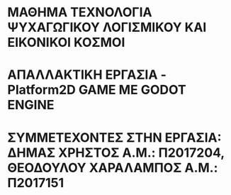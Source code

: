 # ΜΑΘΗΜΑ ΤΕΧΝΟΛΟΓΙΑ ΨΥΧΑΓΩΓΙΚΟΥ ΛΟΓΙΣΜΙΚΟΥ ΚΑΙ ΕΙΚΟΝΙΚΟΙ ΚΟΣΜΟΙ
# ΑΠΑΛΛΑΚΤΙΚΗ ΕΡΓΑΣΙΑ - Platform2D GAME ΜΕ GODOT ENGINE
# ΣΥΜΜΕΤΕΧΟΝΤΕΣ ΣΤΗΝ ΕΡΓΑΣΙΑ: ΔΗΜΑΣ ΧΡΗΣΤΟΣ Α.Μ.: Π2017204, ΘΕΟΔΟΥΛΟΥ ΧΑΡΑΛΑΜΠΟΣ Α.Μ.: Π2017151
